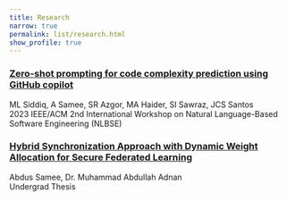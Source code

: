 ```yaml
---
title: Research
narrow: true
permalink: list/research.html
show_profile: true
---
```


<div class = "card mb-2">
  <div class = "card-body">
    <h3 class = "card-title">
      <a target = '_blank' href="https://ieeexplore.ieee.org/document/10189162">
        Zero-shot prompting for code complexity prediction using GitHub copilot
      </a>
    </h3>
    <div class="card-text mb-0">
        ML Siddiq, A Samee, SR Azgor, MA Haider, SI Sawraz, JCS Santos
    </div>
    <div class="card-text font-weight-light mb-0">
        2023 IEEE/ACM 2nd International Workshop on Natural Language-Based Software Engineering (NLBSE)
    </div>
  </div>
</div>

<div class = "card mb-2">
  <div class = "card-body">
    <h3 class = "card-title">
      <a target = '_blank' href="{{ site.baseurl }}{% link list/Extended_Abstract.pdf %}">
        Hybrid Synchronization Approach with Dynamic Weight Allocation for Secure Federated Learning
      </a>
    </h3>
    <div class="card-text mb-0">
        Abdus Samee, Dr. Muhammad Abdullah Adnan
    </div>
    <div class="card-text font-weight-light mb-0">
        Undergrad Thesis
    </div>
  </div>
</div>

<!---
<div class = "card mb-2">
  <div class = "card-body">
    <h3 class = "card-title">
      <a _blank href="https://arxiv.org/abs/2409.16493">
        NoTeeline: Supporting Real-Time Notetaking from Keypoints with Large Language Models
      </a>
    </h3>
    <div class="card-text font-weight-light mb-0">
       Faria Huq<b>*</b>, Abdus Samee<b>*</b>, David Chuan-En Lin, Xiaodi Alice Tang, Jeffrey Bigham
    </div>
    <span class="badge badge-info">Ongoing</span>
  </div>
</div>
--->
